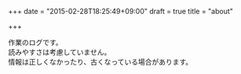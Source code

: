 +++
date = "2015-02-28T18:25:49+09:00"
draft = true
title = "about"

+++

作業のログです。  
読みやすさは考慮していません。  
情報は正しくなかったり、古くなっている場合があります。  
